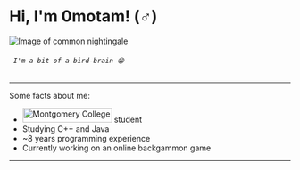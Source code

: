 # Hi, I'm 0motam! (♂)
![Image of common nightingale](https://github.com/user-attachments/assets/6d4b780b-eaf2-41ab-ab3b-8a991107cf2a) 
###### ``` I'm a bit of a bird-brain 😁```

---

Some facts about me:
- [<img src="https://github.com/user-attachments/assets/a003ccf1-9687-4dee-b51e-bfef1ac6566d" alt = "Montgomery College" width = 160 height = 26>](https://montgomerycollege.edu) student
- Studying C++ and Java
- ~8 years programming experience
- Currently working on an online backgammon game

---
